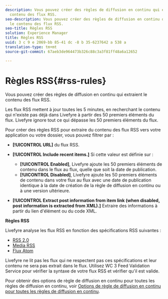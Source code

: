 ```yaml
---
description: Vous pouvez créer des règles de diffusion en continu qui extraient le
  contenu des flux RSS.
seo-description: Vous pouvez créer des règles de diffusion en continu qui extraient
  le contenu des flux RSS.
seo-title: Règles RSS
solution: Experience Manager
title: Règles RSS
uuid: 3 c 9 e 2069-bb 85-41 dc -8 b 35-6237642 a 538 a
translation-type: tm+mt
source-git-commit: 67aeb3de964473b326c88c3a3f81ff48a6a12652

---
```



# Règles RSS{#rss-rules}

Vous pouvez créer des règles de diffusion en continu qui extraient le contenu des flux RSS.

Les flux RSS mettent à jour toutes les 5 minutes, en recherchant le contenu qui n'existe pas déjà dans Livefyre à partir des 50 premiers éléments du flux. Livefyre ignore tout ce qui dépasse les 50 premiers éléments du flux.

Pour créer des règles RSS pour extraire du contenu des flux RSS vers votre application ou votre dossier, vous pouvez filtrer par :

* **[!UICONTROL URL]** du flux RSS.
* **[!UICONTROL Include recent items.]** Si cette valeur est définie sur :

   * **[!UICONTROL Enabled]**, Livefyre ajoute les 50 premiers éléments de contenu dans le flux au flux, quelle que soit la date de publication.
   * **[!UICONTROL Disabled]**, Livefyre ajoute les 50 premiers éléments de contenu dans votre flux au flux avec une date de publication identique à la date de création de la règle de diffusion en continu ou à une version ultérieure.

* **[!UICONTROL Extract post information from item link (when disabled, post information is extracted from XML).]** Extraire des informations à partir du lien d'élément ou du code XML.

**Règles RSS**

Livefyre analyse les flux RSS en fonction des spécifications RSS suivantes :

* [RSS 2.0](https://en.wikipedia.org/wiki/RSS)
* [Media RSS](https://en.wikipedia.org/wiki/Media_RSS)
* [Flux Atom](https://validator.w3.org/feed/docs/atom.html)

Livefyre ne lit pas les flux qui ne respectent pas ces spécifications et leur contenu ne sera pas extrait dans le flux. Utilisez WC 3 Feed Validation Service pour vérifier la syntaxe de votre flux RSS et vérifier qu'il est valide.

Pour obtenir des options de règle de diffusion en continu pour toutes les règles de diffusion en continu, voir [Options de règle de diffusion en continu pour toutes les règles de diffusion en continu](../c-streams/c-stream-rule-options-for-all-stream-rules.md#c_stream_rule_options_for_all_stream_rules).
